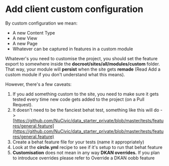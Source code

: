 # Add client custom configuration
By custom configuration we mean:
* A new Content Type
* A new View
* A new Page
* Whatever can be captured in features in a custom module

Whatever's you need to customise the project, you should set the feature export 
to somewhere inside the **docroot/sites/all/modules/custom** folder. That way,
your module will **persist** when the site gets **remade** (Read Add a custom
module if you don't understand what this means).

However, there's a few caveats:

1. If you add something custom to the site, you need to make sure it gets tested every time new code gets added to the project (on a Pull Request).
  1. It doesn't need to be the fanciest behat test, something like this will do ->[https://github.com/NuCivic/data_starter_private/blob/master/tests/features/general.feature](https://github.com/NuCivic/data_starter_private/blob/master/tests/features/general.feature)
  2. Create a behat feature file for your tests (name it appropriately)
  3. Look at the **circle.yml** recipe to see if it's setup to run that behat feature
2. **Customisation** does not mean in any way **DKAN overrides.** If you plan to introduce overrides please refer to Override a DKAN oobb feature

  

